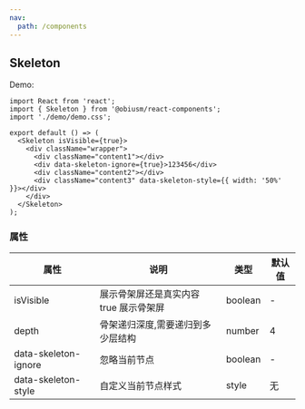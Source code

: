 ```yaml
---
nav:
  path: /components
---
```


## Skeleton

Demo:

```tsx
import React from 'react';
import { Skeleton } from '@obiusm/react-components';
import './demo/demo.css';

export default () => (
  <Skeleton isVisible={true}>
    <div className="wrapper">
      <div className="content1"></div>
      <div data-skeleton-ignore={true}>123456</div>
      <div className="content2"></div>
      <div className="content3" data-skeleton-style={{ width: '50%' }}></div>
    </div>
  </Skeleton>
);
```

### 属性

| 属性                 | 说明                                   | 类型    | 默认值 |
| -------------------- | -------------------------------------- | ------- | ------ |
| isVisible            | 展示骨架屏还是真实内容 true 展示骨架屏 | boolean | -      |
| depth                | 骨架递归深度,需要递归到多少层结构      | number  | 4      |
| data-skeleton-ignore | 忽略当前节点                           | boolean | -      |
| data-skeleton-style  | 自定义当前节点样式                     | style   | 无     |
